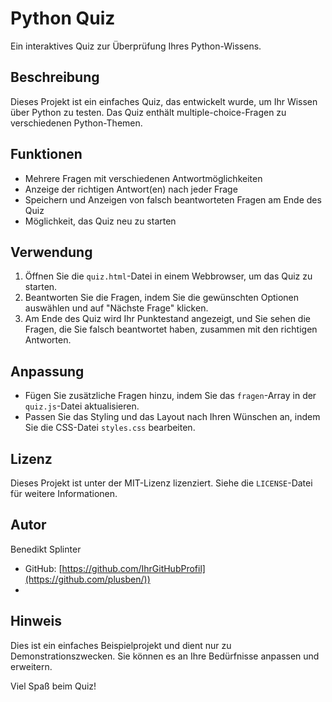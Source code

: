 # Python Quiz

Ein interaktives Quiz zur Überprüfung Ihres Python-Wissens.

## Beschreibung

Dieses Projekt ist ein einfaches Quiz, das entwickelt wurde, um Ihr Wissen über Python zu testen. Das Quiz enthält multiple-choice-Fragen zu verschiedenen Python-Themen.

## Funktionen

- Mehrere Fragen mit verschiedenen Antwortmöglichkeiten
- Anzeige der richtigen Antwort(en) nach jeder Frage
- Speichern und Anzeigen von falsch beantworteten Fragen am Ende des Quiz
- Möglichkeit, das Quiz neu zu starten

## Verwendung

1. Öffnen Sie die `quiz.html`-Datei in einem Webbrowser, um das Quiz zu starten.
2. Beantworten Sie die Fragen, indem Sie die gewünschten Optionen auswählen und auf "Nächste Frage" klicken.
3. Am Ende des Quiz wird Ihr Punktestand angezeigt, und Sie sehen die Fragen, die Sie falsch beantwortet haben, zusammen mit den richtigen Antworten.

## Anpassung

- Fügen Sie zusätzliche Fragen hinzu, indem Sie das `fragen`-Array in der `quiz.js`-Datei aktualisieren.
- Passen Sie das Styling und das Layout nach Ihren Wünschen an, indem Sie die CSS-Datei `styles.css` bearbeiten.

## Lizenz

Dieses Projekt ist unter der MIT-Lizenz lizenziert. Siehe die `LICENSE`-Datei für weitere Informationen.

## Autor

Benedikt Splinter
- GitHub: [https://github.com/IhrGitHubProfil](https://github.com/plusben/))
- 
## Hinweis

Dies ist ein einfaches Beispielprojekt und dient nur zu Demonstrationszwecken. Sie können es an Ihre Bedürfnisse anpassen und erweitern.

Viel Spaß beim Quiz!
